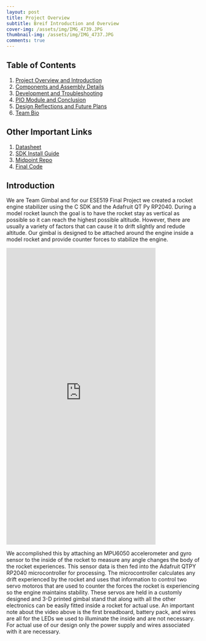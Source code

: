 ```yaml
---
layout: post
title: Project Overview
subtitle: Breif Introduction and Overview
cover-img: /assets/img/IMG_4739.JPG
thumbnail-img: /assets/img/IMG_4737.JPG
comments: true
---
```




## Table of Contents

1. [Project Overview and Introduction](https://ese519teamgimbal.github.io/2022-12-27-Introduction/)
2. [Components and Assembly Details](https://ese519teamgimbal.github.io/2022-12-26-Instructions/)
3. [Development and Troubleshooting](https://ese519teamgimbal.github.io/2022-12-25-Development/)
4. [PIO Module and Conclusion](https://ese519teamgimbal.github.io/2022-12-24-PIO/)
5. [Design Reflections and Future Plans](https://ese519teamgimbal.github.io/2022-12-23-Reflections/)
6. [Team Bio](https://ese519teamgimbal.github.io/aboutme/)

## Other Important Links
1. [Datasheet](https://datasheets.raspberrypi.com/pico/raspberry-pi-pico-c-sdk.pdf)
2. [SDK Install Guide](https://github.com/mvpeters/ESE-5190-Guides/blob/main/ESE5190-Lab2-Setup-Windows.md)
3. [Midpoint Repo](https://github.com/mvpeters/ESE519-Team-Gimbal-Midpoint)
4. [Final Code](https://github.com/ESE519TeamGimbal/Project-Code)


## Introduction


We are Team Gimbal and for our ESE519 Final Project we created a rocket engine stabilizer using the C SDK and the Adafruit QT Py RP2040. During a model rocket launch the goal is to have the rocket stay as vertical as possible so it can reach the highest possible altitude. However, there are usually a variety of factors that can cause it to drift slightly and redude altitude. Our gimbal is designed to be attached around the engine inside a model rocket and provide counter forces to stabilize the engine.

<iframe width="389" height="774" src="https://user-images.githubusercontent.com/114199773/210104405-ba835d42-da17-481c-b8f5-0b03fc46ebdc.mp4" frameborder="0"> </iframe>




We accomplished this by attaching an MPU6050 accelerometer and gyro sensor to the inside of the rocket to measure any angle changes the body of the rocket experiences. This sensor data is then fed into the Adafruit QTPY RP2040 microcontroller for processing. The microcontroller calculates any drift experienced by the rocket and uses that information to control two servo motoros that are used to counter the forces the rocket is experiencing so the engine maintains stability. These servos are held in a customly designed and 3-D printed gimbal stand that along with all the other electronics can be easily fitted inside a rocket for actual use. An important note about the video above is the first breadboard, battery pack, and wires are all for the LEDs we used to illuminate the inside and are not necessary. For actual use of our design only the power supply and wires associated with it are necessary. 
